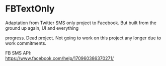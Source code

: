 # FBTextOnly
Adaptation from Twitter SMS only project to Facebook. But built from the ground up again, UI and everything

progress. Dead project. Not going to work on this project any longer due to work commitments.

FB SMS API:
<br/>
https://www.facebook.com/help/170960386370271/
